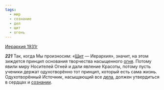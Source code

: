 ```yaml
---
tags:
  - мир
  - сознание
  - дел
  - щит
  - огонь
---
```


[Иерархия 1931г](/agni/1931)

___221___
Так, когда Мы произносим: «[Щит](/tag/#щит) — Иерархия», значит, на этом зиждется принцип основания творчества насыщенного [огня](/tag/#огонь). Потому явили миру Носителей Огней и дали явление Красоты, потому пусть ученики держат одухотворённо тот принцип, который есть сама жизнь. Одухотворённый Источник, насыщающий все [дела](/tag/#дел), должен утвердиться в сердцах и [сознании](/tag/#сознание).   

